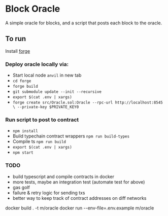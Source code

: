 # Block Oracle

A simple oracle for blocks, and a script that posts each block to the oracle.

## To run

Install [forge](https://book.getfoundry.sh/getting-started/installation.html)

### Deploy oracle locally via:

- Start local node `anvil` in new tab
- `cd forge`
- `forge build`
- `git submodule update --init --recursive`
- `export $(cat .env | xargs)`
- `forge create src/Oracle.sol:Oracle --rpc-url http://localhost:8545 \ --private-key $PRIVATE_KEY0`

### Run script to post to contract

- `npm install`
- Build typechain contract wrappers `npm run build-types`
- Compile ts `npm run build`
- `export $(cat .env | xargs)`
- `npm start`

### TODO

- build typescript and compile contracts in docker
- more tests, maybe an integration test (automate test for above)
- gas golf
- failure & retry logic for sending txs
- better way to keep track of contract addresses on diff networks

docker build . -t m/oracle
docker run --env-file=.env.example m/oracle
